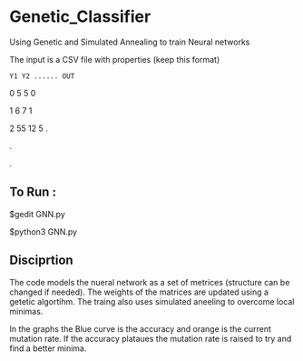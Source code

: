 # Genetic_Classifier
Using Genetic and Simulated Annealing to train Neural networks  


The input is a CSV file with properties (keep this format)
    
    
    Y1 Y2 ...... OUT
    
 0  5   5         0
 
 1  6   7         1
 
 2  55  12        5
 .
 
 .
 
 .
 
 
 ## To Run :

$gedit GNN.py

<change the file path if needed>

$python3 GNN.py
 
 ## Disciprtion
 The code models the nueral network as a set of metrices (structure can be changed if needed).
 The weights of the matrices are updated using a getetic algortihm. The traing also uses simulated aneeling to overcome local     minimas.
 
In the graphs the Blue curve is the accuracy and orange is the current mutation rate.
If the accuracy plataues the mutation rate is raised to try and find a better minima.
